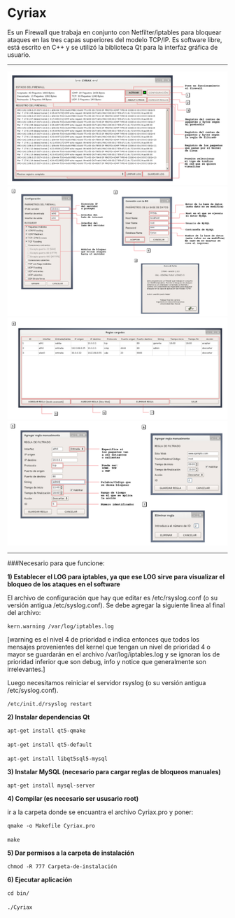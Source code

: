 # Cyriax


Es un Firewall que trabaja en conjunto con Netfilter/iptables para bloquear ataques en las tres capas superiores del modelo TCP/IP. Es software libre, está escrito en C++ y se utilizó la biblioteca Qt para la interfaz gráfica de usuario.

----------------------------

![Image-1](https://raw.githubusercontent.com/ljnazar/Cyriax/master/doc/img-1.jpg)
![Image-2](https://raw.githubusercontent.com/ljnazar/Cyriax/master/doc/img-2.jpg)
![Image-3](https://raw.githubusercontent.com/ljnazar/Cyriax/master/doc/img-3.jpg)
![Image-4](https://raw.githubusercontent.com/ljnazar/Cyriax/master/doc/img-4.jpg)

----------------------------

###Necesario para que funcione:


**1) Establecer el LOG para iptables, ya que ese LOG sirve para visualizar el bloqueo de los ataques en el software**

El archivo de configuración que hay que editar es /etc/rsyslog.conf (o su versión antigua /etc/syslog.conf). Se debe agregar la siguiente linea al final del archivo:

	kern.warning /var/log/iptables.log

[warning es el nivel 4 de prioridad e indica entonces que todos los mensajes provenientes del kernel que tengan un nivel de prioridad 4 o mayor se guardarán en el archivo /var/log/iptables.log y se ignoran los de prioridad inferior que son debug, info y notice que generalmente son irrelevantes.]

Luego necesitamos reiniciar el servidor rsyslog (o su versión antigua /etc/syslog.conf).

	/etc/init.d/rsyslog restart


**2) Instalar dependencias Qt**

	apt-get install qt5-qmake

	apt-get install qt5-default

	apt-get install libqt5sql5-mysql


**3) Instalar MySQL (necesario para cargar reglas de bloqueos manuales)**

	apt-get install mysql-server


**4) Compilar (es necesario ser ususario root)**

ir a la carpeta donde se encuantra el archivo Cyriax.pro y poner:

	qmake -o Makefile Cyriax.pro

	make

**5) Dar permisos a la carpeta de instalación**

	chmod -R 777 Carpeta-de-instalación

**6) Ejecutar aplicación**

	cd bin/

	./Cyriax



